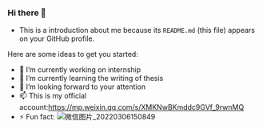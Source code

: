 ### Hi there 👋

* This is a introduction about me because its `README.md` (this file) appears on your GitHub profile.

Here are some ideas to get you started:

- 🔭 I’m currently working on internship
- 🌱 I’m currently learning the writing of thesis
- 🤔 I’m looking forward to your attention 
- 📫 This is my official account:https://mp.weixin.qq.com/s/XMKNwBKmddc9GVf_9rwnMQ
- ⚡ Fun fact: ![微信图片_20220306150849](https://user-images.githubusercontent.com/101004128/156912964-ac625202-1100-4be4-b1c5-c8c43e0e1006.jpg)


